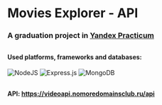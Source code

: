 # Movies Explorer - API

### A graduation project in [Yandex Practicum](https://practicum.yandex.ru/)

##

#### Used platforms, frameworks and databases:

![NodeJS](https://img.shields.io/badge/node.js-6DA55F?style=for-the-badge&logo=node.js&logoColor=white) ![Express.js](https://img.shields.io/badge/express.js-%23404d59.svg?style=for-the-badge&logo=express&logoColor=%2361DAFB) ![MongoDB](https://img.shields.io/badge/MongoDB-%234ea94b.svg?style=for-the-badge&logo=mongodb&logoColor=white)

##

#### API: https://videoapi.nomoredomainsclub.ru/api
